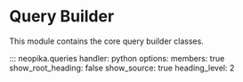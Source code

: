 # Query Builder

This module contains the core query builder classes.

::: neopika.queries
    handler: python
    options:
      members: true
      show_root_heading: false
      show_source: true
      heading_level: 2 